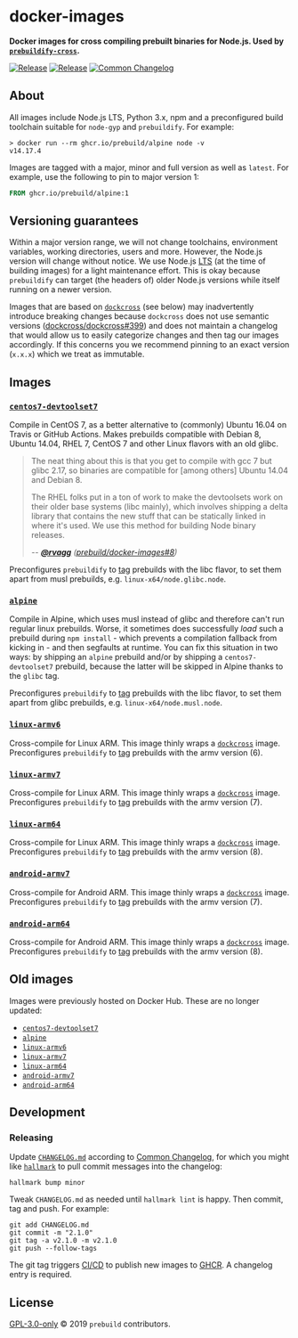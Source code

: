 # docker-images

**Docker images for cross compiling prebuilt binaries for Node.js. Used by [`prebuildify-cross`](https://github.com/prebuild/prebuildify-cross).**

[![Release](https://img.shields.io/github/v/release/prebuild/docker-images)](https://github.com/prebuild/docker-images/releases/latest)
[![Release](https://github.com/prebuild/docker-images/actions/workflows/release.yml/badge.svg)](https://github.com/prebuild/docker-images/actions/workflows/release.yml)
[![Common Changelog](https://common-changelog.org/badge.svg)](https://common-changelog.org)

## About

All images include Node.js LTS, Python 3.x, npm and a preconfigured build toolchain suitable for `node-gyp` and `prebuildify`. For example:

```
> docker run --rm ghcr.io/prebuild/alpine node -v
v14.17.4
```

Images are tagged with a major, minor and full version as well as `latest`. For example, use the following to pin to major version 1:

```dockerfile
FROM ghcr.io/prebuild/alpine:1
```

## Versioning guarantees

Within a major version range, we will not change toolchains, environment variables, working directories, users and more. However, the Node.js version will change without notice. We use Node.js [LTS](https://github.com/nodejs/Release) (at the time of building images) for a light maintenance effort. This is okay because `prebuildify` can target (the headers of) older Node.js versions while itself running on a newer version.

Images that are based on [`dockcross`](https://github.com/dockcross/dockcross) (see below) may inadvertently introduce breaking changes because `dockcross` does not use semantic versions ([dockcross/dockcross#399](https://github.com/dockcross/dockcross/issues/399)) and does not maintain a changelog that would allow us to easily categorize changes and then tag our images accordingly. If this concerns you we recommend pinning to an exact version (`x.x.x`) which we treat as immutable.

## Images

### [`centos7-devtoolset7`](https://github.com/orgs/prebuild/packages/container/package/centos7-devtoolset7)

Compile in CentOS 7, as a better alternative to (commonly) Ubuntu 16.04 on Travis or GitHub Actions. Makes prebuilds compatible with Debian 8, Ubuntu 14.04, RHEL 7, CentOS 7 and other Linux flavors with an old glibc.

> The neat thing about this is that you get to compile with gcc 7 but glibc 2.17, so binaries are compatible for \[among others] Ubuntu 14.04 and Debian 8.
>
> The RHEL folks put in a ton of work to make the devtoolsets work on their older base systems (libc mainly), which involves shipping a delta library that contains the new stuff that can be statically linked in where it's used. We use this method for building Node binary releases.
>
> \-- <cite>[**@rvagg**](https://github.com/rvagg) ([prebuild/docker-images#8](https://github.com/prebuild/docker-images/pull/8))</cite>

Preconfigures `prebuildify` to [tag](https://github.com/prebuild/prebuildify#options) prebuilds with the libc flavor, to set them apart from musl prebuilds, e.g. `linux-x64/node.glibc.node`.

### [`alpine`](https://github.com/orgs/prebuild/packages/container/package/alpine)

Compile in Alpine, which uses musl instead of glibc and therefore can't run regular linux prebuilds. Worse, it sometimes does successfully _load_ such a  prebuild during `npm install` - which prevents a compilation fallback from kicking in - and then segfaults at runtime. You can fix this situation in two ways: by shipping an `alpine` prebuild and/or by shipping a `centos7-devtoolset7` prebuild, because the latter will be skipped in Alpine thanks to the `glibc` tag.

Preconfigures `prebuildify` to [tag](https://github.com/prebuild/prebuildify#options) prebuilds with the libc flavor, to set them apart from glibc prebuilds, e.g. `linux-x64/node.musl.node`.

### [`linux-armv6`](https://github.com/orgs/prebuild/packages/container/package/linux-armv6)

Cross-compile for Linux ARM. This image thinly wraps a [`dockcross`](https://github.com/dockcross/dockcross) image. Preconfigures `prebuildify` to [tag](https://github.com/prebuild/prebuildify#options) prebuilds with the armv version (6).

### [`linux-armv7`](https://github.com/orgs/prebuild/packages/container/package/linux-armv7)

Cross-compile for Linux ARM. This image thinly wraps a [`dockcross`](https://github.com/dockcross/dockcross) image. Preconfigures `prebuildify` to [tag](https://github.com/prebuild/prebuildify#options) prebuilds with the armv version (7).

### [`linux-arm64`](https://github.com/orgs/prebuild/packages/container/package/linux-arm64)

Cross-compile for Linux ARM. This image thinly wraps a [`dockcross`](https://github.com/dockcross/dockcross) image. Preconfigures `prebuildify` to [tag](https://github.com/prebuild/prebuildify#options) prebuilds with the armv version (8).

### [`android-armv7`](https://github.com/orgs/prebuild/packages/container/package/android-armv7)

Cross-compile for Android ARM. This image thinly wraps a [`dockcross`](https://github.com/dockcross/dockcross) image. Preconfigures `prebuildify` to [tag](https://github.com/prebuild/prebuildify#options) prebuilds with the armv version (7).

### [`android-arm64`](https://github.com/orgs/prebuild/packages/container/package/android-arm64)

Cross-compile for Android ARM. This image thinly wraps a [`dockcross`](https://github.com/dockcross/dockcross) image. Preconfigures `prebuildify` to [tag](https://github.com/prebuild/prebuildify#options) prebuilds with the armv version (8).

## Old images

Images were previously hosted on Docker Hub. These are no longer updated:

- [`centos7-devtoolset7`](https://hub.docker.com/r/prebuild/centos7-devtoolset7)
- [`alpine`](https://hub.docker.com/r/prebuild/alpine)
- [`linux-armv6`](https://hub.docker.com/r/prebuild/linux-armv6)
- [`linux-armv7`](https://hub.docker.com/r/prebuild/linux-armv7)
- [`linux-arm64`](https://hub.docker.com/r/prebuild/linux-arm64)
- [`android-armv7`](https://hub.docker.com/r/prebuild/android-armv7)
- [`android-arm64`](https://hub.docker.com/r/prebuild/android-arm64)

## Development

### Releasing

Update [`CHANGELOG.md`](CHANGELOG.md) according to [Common Changelog](https://common-changelog), for which you might like [`hallmark`](https://github.com/vweevers/hallmark) to pull commit messages into the changelog:

```
hallmark bump minor
```

Tweak `CHANGELOG.md` as needed until `hallmark lint` is happy. Then commit, tag and push. For example:

```
git add CHANGELOG.md
git commit -m "2.1.0"
git tag -a v2.1.0 -m v2.1.0
git push --follow-tags
```

The git tag triggers [CI/CD](https://github.com/prebuild/docker-images/actions) to publish new images to [GHCR](https://github.com/orgs/prebuild/packages?ecosystem=container). A changelog entry is required.

## License

[GPL-3.0-only](LICENSE) © 2019 `prebuild` contributors.
